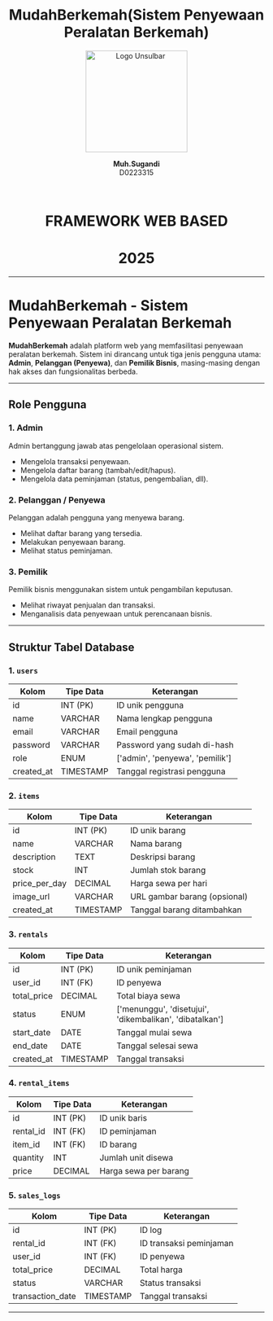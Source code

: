 <div align="center">
    <h1> MudahBerkemah(Sistem Penyewaan Peralatan Berkemah) </h1>


  <img src="https://github.com/user-attachments/assets/818b8e81-72dc-4216-a7f1-a8939f062142" alt="Logo Unsulbar" width="200"/>


  <p><strong>Muh.Sugandi</strong><br/>D0223315</p> <br>

  <h1> FRAMEWORK WEB BASED </h1>
  <h1> 2025 </h1>


</div>


---

# MudahBerkemah - Sistem Penyewaan Peralatan Berkemah

**MudahBerkemah** adalah platform web yang memfasilitasi penyewaan peralatan berkemah. Sistem ini dirancang untuk tiga jenis pengguna utama: **Admin**, **Pelanggan (Penyewa)**, dan **Pemilik Bisnis**, masing-masing dengan hak akses dan fungsionalitas berbeda.

---

## Role Pengguna

### 1. Admin

Admin bertanggung jawab atas pengelolaan operasional sistem.

* Mengelola transaksi penyewaan.
* Mengelola daftar barang (tambah/edit/hapus).
* Mengelola data peminjaman (status, pengembalian, dll).

### 2. Pelanggan / Penyewa

Pelanggan adalah pengguna yang menyewa barang.

* Melihat daftar barang yang tersedia.
* Melakukan penyewaan barang.
* Melihat status peminjaman.

### 3. Pemilik

Pemilik bisnis menggunakan sistem untuk pengambilan keputusan.

* Melihat riwayat penjualan dan transaksi.
* Menganalisis data penyewaan untuk perencanaan bisnis.

---

## Struktur Tabel Database

### 1. `users`

| Kolom       | Tipe Data | Keterangan                       |
| ----------- | --------- | -------------------------------- |
| id          | INT (PK)  | ID unik pengguna                 |
| name        | VARCHAR   | Nama lengkap pengguna            |
| email       | VARCHAR   | Email pengguna                   |
| password    | VARCHAR   | Password yang sudah di-hash      |
| role        | ENUM      | \['admin', 'penyewa', 'pemilik'] |
| created\_at | TIMESTAMP | Tanggal registrasi pengguna      |

### 2. `items`

| Kolom           | Tipe Data | Keterangan                   |
| --------------- | --------- | ---------------------------- |
| id              | INT (PK)  | ID unik barang               |
| name            | VARCHAR   | Nama barang                  |
| description     | TEXT      | Deskripsi barang             |
| stock           | INT       | Jumlah stok barang           |
| price\_per\_day | DECIMAL   | Harga sewa per hari          |
| image\_url      | VARCHAR   | URL gambar barang (opsional) |
| created\_at     | TIMESTAMP | Tanggal barang ditambahkan   |

### 3. `rentals`

| Kolom        | Tipe Data | Keterangan                                               |
| ------------ | --------- | -------------------------------------------------------- |
| id           | INT (PK)  | ID unik peminjaman                                       |
| user\_id     | INT (FK)  | ID penyewa                                               |
| total\_price | DECIMAL   | Total biaya sewa                                         |
| status       | ENUM      | \['menunggu', 'disetujui', 'dikembalikan', 'dibatalkan'] |
| start\_date  | DATE      | Tanggal mulai sewa                                       |
| end\_date    | DATE      | Tanggal selesai sewa                                     |
| created\_at  | TIMESTAMP | Tanggal transaksi                                        |

### 4. `rental_items`

| Kolom      | Tipe Data | Keterangan            |
| ---------- | --------- | --------------------- |
| id         | INT (PK)  | ID unik baris         |
| rental\_id | INT (FK)  | ID peminjaman         |
| item\_id   | INT (FK)  | ID barang             |
| quantity   | INT       | Jumlah unit disewa    |
| price      | DECIMAL   | Harga sewa per barang |

### 5. `sales_logs`

| Kolom             | Tipe Data | Keterangan              |
| ----------------- | --------- | ----------------------- |
| id                | INT (PK)  | ID log                  |
| rental\_id        | INT (FK)  | ID transaksi peminjaman |
| user\_id          | INT (FK)  | ID penyewa              |
| total\_price      | DECIMAL   | Total harga             |
| status            | VARCHAR   | Status transaksi        |
| transaction\_date | TIMESTAMP | Tanggal transaksi       |

---